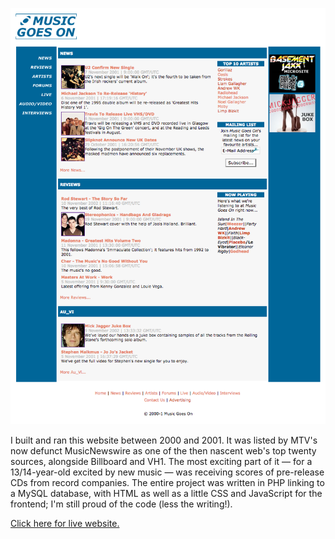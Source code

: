 ![Music Goes On](https://raw.githubusercontent.com/jammastergirish/MusicGoesOn/master/Screen%20Shot%202017-02-11%20at%2018.29.54.png)

I built and ran this website between 2000 and 2001. It was listed by MTV's now defunct MusicNewswire as one of the then nascent web's top twenty sources, alongside Billboard and VH1. The most exciting part of it — for a 13/14-year-old excited by new music — was receiving scores of pre-release CDs from record companies. The entire project was written in PHP linking to a MySQL database, with HTML as well as a little CSS and JavaScript for the frontend; I'm still proud of the code (less the writing!).

[Click here for live website.](https://mgo.girishgupta.com)
